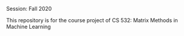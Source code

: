 Session: Fall 2020

This repository is for the course project of CS 532: Matrix Methods in Machine Learning

